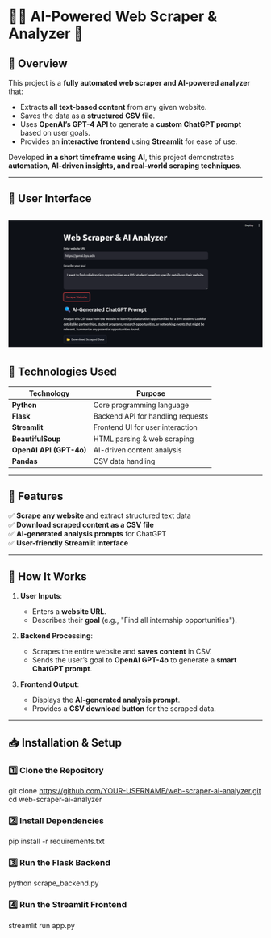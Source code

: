 # 🕵️‍♂️ AI-Powered Web Scraper & Analyzer 🚀

## **📌 Overview**
This project is a **fully automated web scraper and AI-powered analyzer** that:
- Extracts **all text-based content** from any given website.
- Saves the data as a **structured CSV file**.
- Uses **OpenAI’s GPT-4 API** to generate a **custom ChatGPT prompt** based on user goals.
- Provides an **interactive frontend** using **Streamlit** for ease of use.

Developed **in a short timeframe using AI**, this project demonstrates **automation, AI-driven insights, and real-world scraping techniques**.

---
## **🎨 User Interface**
![Streamlit UI Preview](https://github.com/kaistermaister1/Web-Scraper-AI-Analyzer/blob/main/screenshot.png?raw=true)
---

## **🔧 Technologies Used**
| **Technology** | **Purpose** |
|---------------|------------|
| **Python** | Core programming language |
| **Flask** | Backend API for handling requests |
| **Streamlit** | Frontend UI for user interaction |
| **BeautifulSoup** | HTML parsing & web scraping |
| **OpenAI API (GPT-4o)** | AI-driven content analysis |
| **Pandas** | CSV data handling |

---

## **🎯 Features**
✅ **Scrape any website** and extract structured text data  
✅ **Download scraped content as a CSV file**  
✅ **AI-generated analysis prompts** for ChatGPT  
✅ **User-friendly Streamlit interface**  

---

## **🚀 How It Works**
1. **User Inputs**:
   - Enters a **website URL**.
   - Describes their **goal** (e.g., "Find all internship opportunities").
   
2. **Backend Processing**:
   - Scrapes the entire website and **saves content** in CSV.
   - Sends the user’s goal to **OpenAI GPT-4o** to generate a **smart ChatGPT prompt**.

3. **Frontend Output**:
   - Displays the **AI-generated analysis prompt**.
   - Provides a **CSV download button** for the scraped data.

---

## **📥 Installation & Setup**

### **1️⃣ Clone the Repository**
git clone https://github.com/YOUR-USERNAME/web-scraper-ai-analyzer.git
cd web-scraper-ai-analyzer

### 2️⃣ Install Dependencies
pip install -r requirements.txt

### 3️⃣ Run the Flask Backend
python scrape_backend.py

### 4️⃣ Run the Streamlit Frontend
streamlit run app.py
